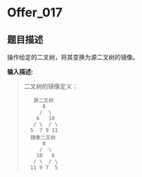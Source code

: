 # Offer_017

## 题目描述

操作给定的二叉树，将其变换为源二叉树的镜像。

**输入描述:**
> 二叉树的镜像定义：
> 
>        源二叉树 
>    	    8
>    	   /  \
>    	  6   10
>    	 / \  / \
>    	5  7 9 11
>    	镜像二叉树
>    	    8
>    	   /  \
>    	  10   6
>    	 / \  / \
>    	11 9 7  5